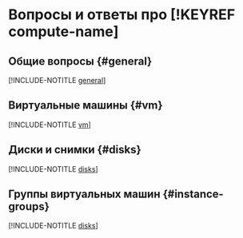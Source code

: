 # Вопросы и ответы про [!KEYREF compute-name]

## Общие вопросы {#general}

[!INCLUDE-NOTITLE [general](general.md)]

## Виртуальные машины {#vm}

[!INCLUDE-NOTITLE [vm](vm.md)]

## Диски и снимки {#disks}

[!INCLUDE-NOTITLE [disks](disks.md)]

## Группы виртуальных машин {#instance-groups}

[!INCLUDE-NOTITLE [disks](instance-groups/general.md)]
